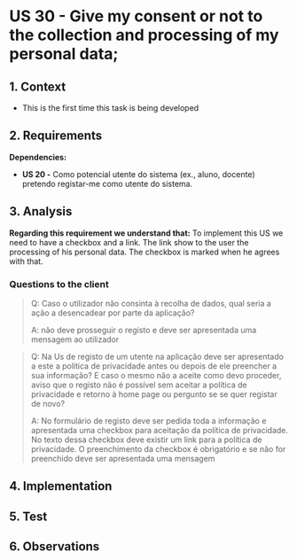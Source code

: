 # US 30 - Give my consent or not to the collection and processing of my personal data;

## 1. Context

* This is the first time this task is being developed

## 2. Requirements

**Dependencies:**
- **US 20 -** Como potencial utente do sistema (ex., aluno, docente) pretendo registar-me como utente do sistema.

## 3. Analysis

**Regarding this requirement we understand that:**
To implement this US we need to have a checkbox and a link.
The link show to the user the processing of his personal data.
The checkbox is marked when he agrees with that.

### Questions to the client
> Q: Caso o utilizador não consinta à recolha de dados, qual seria a ação a desencadear por parte da aplicação?
> 
> A: não deve prosseguir o registo e deve ser apresentada uma mensagem ao utilizador

> Q: Na Us de registo de um utente na aplicação deve ser apresentado a este a política de privacidade antes ou depois de ele preencher a sua informação? E caso o mesmo não a aceite como devo proceder, aviso que o registo não é possível sem aceitar a política de privacidade e retorno à home page ou pergunto se se quer registar de novo?
> 
> A: No formulário de registo deve ser pedida toda a informação e apresentada uma checkbox para aceitação da política de privacidade. No texto dessa checkbox deve existir um link para a política de privacidade.
O preenchimento da checkbox é obrigatório e se não for preenchido deve ser apresentada uma mensagem


## 4. Implementation

## 5. Test

## 6. Observations


